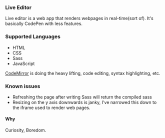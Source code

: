 ### Live Editor
Live editor is a web app that renders webpages in real-time(sort of). It's basically CodePen with less features.

### Supported Languages
- HTML
- CSS
- Sass
- JavaScript

[CodeMirror](https://codemirror.net/docs/guide/) is doing the heavy lifting, code editing, syntax highlighting, etc.

### Known issues
- Refreshing the page after writing Sass will return the compiled sass
- Resizing on the y axis downwards is janky, I've narrowed this down to the iframe used to render web pages.

#### Why
Curiosity, Boredom.